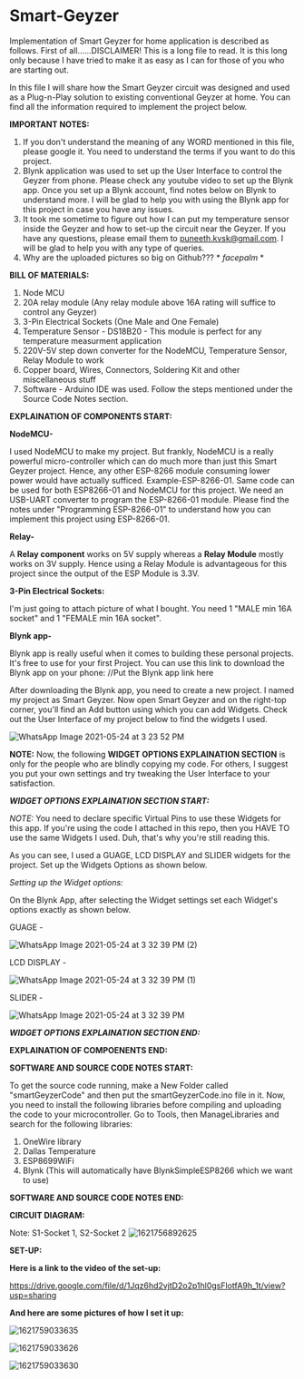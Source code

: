 # Smart-Geyzer
Implementation of Smart Geyzer for home application is described as follows. First of all......DISCLAIMER! This is a long file to read. It is this long only because I have tried to make it as easy as I can for those of you who are starting out.

In this file I will share how the Smart Geyzer circuit was designed and used as a Plug-n-Play solution to existing conventional Geyzer at home. You can find all the information required to implement the project below.

**IMPORTANT NOTES:**

1. If you don't understand the meaning of any WORD mentioned in this file, please google it. You need to understand the terms if you want to do this project.
2. Blynk application was used to set up the User Interface to control the Geyzer from phone. Please check any youtube video to set up the Blynk app. Once you set up a Blynk account, find notes below on Blynk to understand more. I will be glad to help you with using the Blynk app for this project in case you have any issues. 
3. It took me sometime to figure out how I can put my temperature sensor inside the Geyzer and how to set-up the circuit near the Geyzer. If you have any questions, please email them to puneeth.kvsk@gmail.com. I will be glad to help you with any type of queries.
4. Why are the uploaded pictures so big on Github??? * *facepalm* *


**BILL OF MATERIALS:**

1. Node MCU
2. 20A relay module (Any relay module above 16A rating will suffice to control any Geyzer)
3. 3-Pin Electrical Sockets (One Male and One Female)
4. Temperature Sensor - DS18B20 - This module is perfect for any temperature measurment application
5. 220V-5V step down converter for the NodeMCU, Temperature Sensor, Relay Module to work
6. Copper board, Wires, Connectors, Soldering Kit and other miscellaneous stuff
7. Software - Arduino IDE was used. Follow the steps mentioned under the Source Code Notes section.

**EXPLAINATION OF COMPONENTS START:**

**NodeMCU-** 

I used NodeMCU to make my project. But frankly, NodeMCU is a really powerful micro-controller which can do much more than just this Smart Geyzer project. Hence, any other ESP-8266 module consuming lower power would have actually sufficed. Example-ESP-8266-01. Same code can be used for both ESP8266-01 and NodeMCU for this project. We need an USB-UART converter to program the ESP-8266-01 module. Please find the notes under "Programming ESP-8266-01" to understand how you can implement this project using ESP-8266-01.

**Relay-**

A **Relay component** works on 5V supply whereas a **Relay Module** mostly works on 3V supply. Hence using a Relay Module is advantageous for this project since the output of the ESP Module is 3.3V.

**3-Pin Electrical Sockets:**

I'm just going to attach picture of what I bought. You need 1 "MALE min 16A socket" and 1 "FEMALE min 16A socket".


**Blynk app-**

Blynk app is really useful when it comes to building these personal projects. It's free to use for your first Project. You can use this link to download the Blynk app on your phone: //Put the Blynk app link here

After downloading the Blynk app, you need to create a new project. I named my project as Smart Geyzer. Now open Smart Geyzer and on the right-top corner, you'll find an Add button using which you can add Widgets. Check out the User Interface of my project below to find the widgets I used.

![WhatsApp Image 2021-05-24 at 3 23 52 PM](https://user-images.githubusercontent.com/54372026/119330703-249f2500-bca4-11eb-9527-2cd5dd16742d.jpeg)

**NOTE:** Now, the following **WIDGET OPTIONS EXPLAINATION SECTION** is only for the people who are blindly copying my code. For others, I suggest you put your own settings and try tweaking the User Interface to your satisfaction.

***WIDGET OPTIONS EXPLAINATION SECTION START:***

*NOTE:*  You need to declare specific Virtual Pins to use these Widgets for this app. If you're using the code I attached in this repo, then you HAVE TO use the same Widgets I used. Duh, that's why you're still reading this.

As you can see, I used a GUAGE, LCD DISPLAY and SLIDER widgets for the project. Set up the Widgets Options as shown below.

*Setting up the Widget options:*

On the Blynk App, after selecting the Widget settings set each Widget's options exactly as shown below.

GUAGE - 

![WhatsApp Image 2021-05-24 at 3 32 39 PM (2)](https://user-images.githubusercontent.com/54372026/119331787-64b2d780-bca5-11eb-8826-f191e3e0d20f.jpeg)

LCD DISPLAY -

![WhatsApp Image 2021-05-24 at 3 32 39 PM (1)](https://user-images.githubusercontent.com/54372026/119331977-99269380-bca5-11eb-9596-85b0b19ea502.jpeg)

SLIDER -

![WhatsApp Image 2021-05-24 at 3 32 39 PM](https://user-images.githubusercontent.com/54372026/119331997-a04da180-bca5-11eb-8f81-20aa8b1a3c5c.jpeg)

***WIDGET OPTIONS EXPLAINATION SECTION END:***

**EXPLAINATION OF COMPOENENTS END:**

**SOFTWARE AND SOURCE CODE NOTES START:**

To get the source code running, make a New Folder called "smartGeyzerCode" and then put the smartGeyzerCode.ino file in it. Now, you need to install the following libraries before compiling and uploading the code to your microcontroller. Go to Tools, then ManageLibraries and search for the following libraries:
1. OneWire library
2. Dallas Temperature
3. ESP8699WiFi
4. Blynk (This will automatically have BlynkSimpleESP8266 which we want to use)

**SOFTWARE AND SOURCE CODE NOTES END:**


**CIRCUIT DIAGRAM:**

Note: S1-Socket 1, S2-Socket 2
![1621756892625](https://user-images.githubusercontent.com/54372026/119252729-60b28700-bbcb-11eb-9855-f02c77ba375e.jpg)


**SET-UP:**

**Here is a link to the video of the set-up:**

https://drive.google.com/file/d/1Jqz6hd2vjtD2o2p1hl0gsFlotfA9h_1t/view?usp=sharing

**And here are some pictures of how I set it up:**

![1621759033635](https://user-images.githubusercontent.com/54372026/119253772-678fc880-bbd0-11eb-83fd-6e75657df036.jpg)

![1621759033626](https://user-images.githubusercontent.com/54372026/119253788-7aa29880-bbd0-11eb-8ea1-a500c870451f.jpg)

![1621759033630](https://user-images.githubusercontent.com/54372026/119253809-9017c280-bbd0-11eb-88b4-3e31180c2e7a.jpg)



